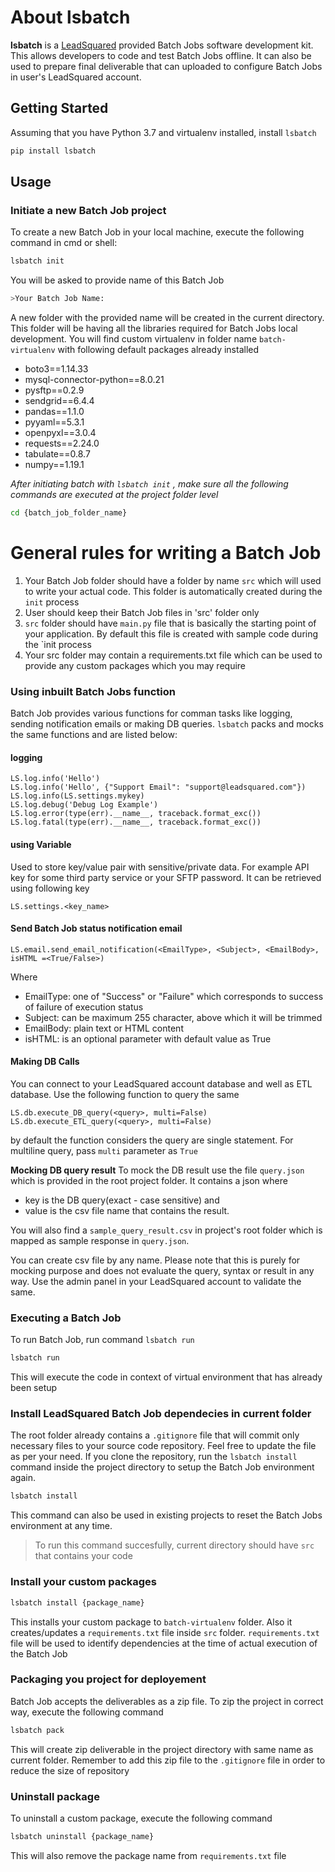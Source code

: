 
# About lsbatch

**lsbatch** is a [LeadSquared](https://www.leadsquared.com/) provided Batch Jobs software development kit. This allows developers to code and test Batch Jobs offline. It can also be used to prepare final deliverable that can uploaded to configure Batch Jobs in user's LeadSquared account.

## Getting Started

Assuming that you have Python 3.7 and virtualenv installed, install `lsbatch`

```bash
pip install lsbatch
```

## Usage

### Initiate a new Batch Job project

To create a new Batch Job in your local machine, execute the following command in cmd or shell:

```bash
lsbatch init
```

You will be asked to provide name of this Batch Job

```bash
>Your Batch Job Name:
```

A new folder with the provided name will be created in the current directory. 
This folder will be having all the libraries required for Batch Jobs local development.
You will find custom virtualenv in folder name `batch-virtualenv` with following default packages already installed

* boto3==1.14.33
* mysql-connector-python==8.0.21
* pysftp==0.2.9
* sendgrid==6.4.4
* pandas==1.1.0
* pyyaml==5.3.1
* openpyxl==3.0.4
* requests==2.24.0
* tabulate==0.8.7
* numpy==1.19.1

*After initiating batch with `lsbatch init` ,  make sure all the following commands are executed at the project folder level*

```bash
cd {batch_job_folder_name}
```

# General rules for writing a Batch Job

1. Your Batch Job folder should have a folder by name `src` which will used to write your actual code. This folder is automatically created during the `init` process
2. User should keep their Batch Job files in 'src' folder only
3. `src` folder should have `main.py` file that is basically the starting point of your application. By default this file is created with sample code during the `init process
3. Your src folder may contain a requirements.txt file which can be used to provide any custom packages which you may require

### Using inbuilt Batch Jobs function

Batch Job provides various functions for comman tasks like logging, sending notification emails or making DB queries. `lsbatch` packs and mocks the same functions and are listed below:

#### logging
``` 
LS.log.info('Hello')
LS.log.info('Hello', {"Support Email": "support@leadsquared.com"})
LS.log.info(LS.settings.mykey)
LS.log.debug('Debug Log Example')
LS.log.error(type(err).__name__, traceback.format_exc())
LS.log.fatal(type(err).__name__, traceback.format_exc())
```
#### using Variable
Used to store key/value pair with sensitive/private data. For example API key for some third party service or your SFTP password. It can be retrieved using following key
``` 
LS.settings.<key_name>
```

#### Send Batch Job status notification email
```
LS.email.send_email_notification(<EmailType>, <Subject>, <EmailBody>, isHTML =<True/False>)
```
Where
* EmailType: one of "Success" or "Failure" which corresponds to success of failure of execution status
* Subject: can be maximum 255 character, above which it will be trimmed
* EmailBody: plain text or HTML content
* isHTML: is an optional parameter with default value as True

#### Making DB Calls
You can connect to your LeadSquared account database and well as ETL database. Use the following function to query the same
```
LS.db.execute_DB_query(<query>, multi=False)
LS.db.execute_ETL_query(<query>, multi=False)
```
by default the function considers the query are single statement. For multiline query, pass `multi` parameter as `True`

**Mocking DB query result**
To mock the DB result use the file `query.json` which is provided in the root project folder. It contains a json where 
* key is the DB query(exact - case sensitive) and 
* value is the csv file name that contains the result. 

You will also find a `sample_query_result.csv` in project's root folder which is mapped as sample response in `query.json`.

You can create csv file by any name. Please note that this is purely for mocking purpose and does not evaluate the query, syntax or result in any way. Use the admin panel in your LeadSquared account to validate the same.

###	Executing a Batch Job

To run Batch Job, run command `lsbatch run`

```bash
lsbatch run
```
This will execute the code in context of virtual environment that has already been setup

### Install LeadSquared Batch Job dependecies in current folder

The root folder already contains a `.gitignore` file that will commit only necessary files to your source code repository. Feel free to update the file as per your need. If you clone the repository, run the `lsbatch install` command inside the project directory to setup the Batch Job environment again. 

```bash
lsbatch install
```
This command can also be used in existing projects to reset the Batch Jobs environment at any time.

> To run this command succesfully, current directory should have `src` that contains your code 

### Install your custom packages

```bash
lsbatch install {package_name}
```

This installs your custom package to `batch-virtualenv` folder. Also it creates/updates a `requirements.txt` file inside `src` folder. `requirements.txt` file will be used to identify dependencies at the time of actual execution of the Batch Job

### Packaging you project for deployement

Batch Job accepts the deliverables as a zip file. To zip the project in correct way, execute the following command

```bash
lsbatch pack
```

This will create zip deliverable in the project directory with same name as current folder. Remember to add this zip file to the `.gitignore` file in order to reduce the size of repository


### Uninstall package

To uninstall a custom package, execute the following command

```bash
lsbatch uninstall {package_name}
```
This will also remove the package name from `requirements.txt` file
